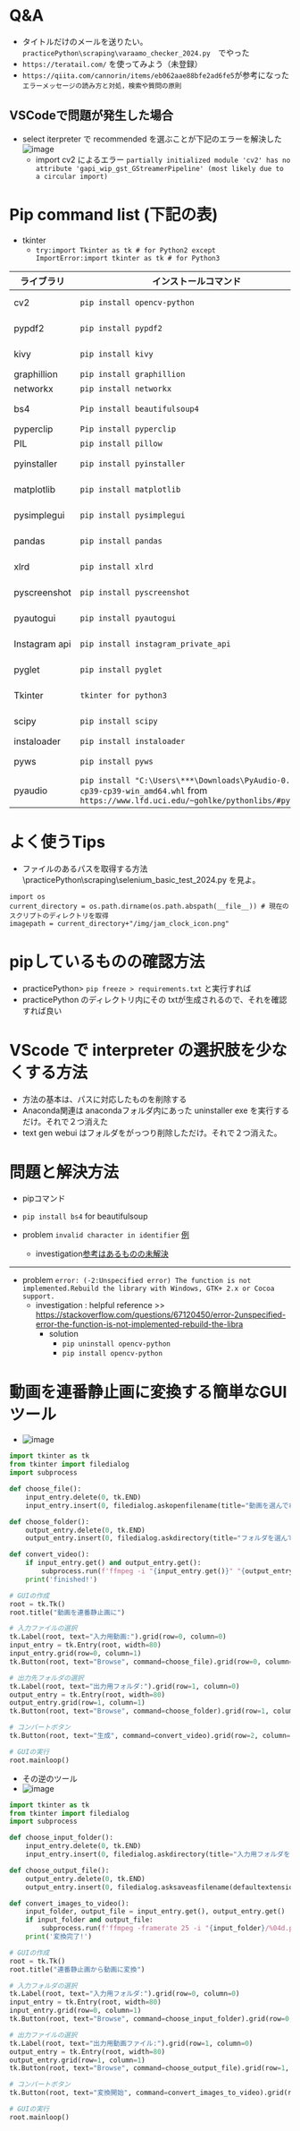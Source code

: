 <link rel="stylesheet" type="text/css" href="/assets/css/styles.css" />

# Q&A 
* タイトルだけのメールを送りたい。　`practicePython\scraping\varaamo_checker_2024.py`　でやった
* `https://teratail.com/` を使ってみよう（未登録）
* `https://qiita.com/cannorin/items/eb062aae88bfe2ad6fe5`が参考になった　`エラーメッセージの読み方と対処，検索や質問の原則`

## VSCodeで問題が発生した場合
* select iterpreter で recommended を選ぶことが下記のエラーを解決した ![image](https://github.com/jamad/jamad.github.io/assets/949913/c7a99504-911e-47f4-a8ce-a991acb23322) 
  * import cv2 によるエラー `partially initialized module 'cv2' has no attribute 'gapi_wip_gst_GStreamerPipeline' (most likely due to a circular import)`
    

# Pip command list (下記の表)
* tkinter
  * `try:import Tkinter as tk # for Python2 except ImportError:import tkinter as tk # for Python3`

| ライブラリ      | インストールコマンド                 | エラーメッセージ                  |
|----------------|-------------------------------     |---------------------------       |
| cv2            | `pip install opencv-python`        | No module named 'cv2'            |
| pypdf2         | `pip install pypdf2`               | No module named 'PyPDF2'         |
| kivy           | `pip install kivy`                 | No module named 'kivy'           |
| graphillion    | `pip install graphillion`          |                                  |
| networkx       | `pip install networkx`             |                                  |
| bs4            | `Pip install beautifulsoup4`       | No module named 'bs4'            |
| pyperclip      | `Pip install pyperclip`            |                                  |
| PIL            | `pip install pillow`               | No module named 'PIL'            |
| pyinstaller    | `pip install pyinstaller`          | The term 'pyinstaller' is not recognized |
| matplotlib     | `pip install matplotlib`           | No module named 'matplotlib'     |
| pysimplegui    | `pip install pysimplegui`          | No module named 'PySimpleGUI'    |
| pandas         | `pip install pandas`               | No module named 'pandas'         |
| xlrd           | `pip install xlrd`                 | No module named 'xlrd'           |
| pyscreenshot   | `pip install pyscreenshot`         | No module named 'pyscreenshot'   |
| pyautogui      | `pip install pyautogui`            | cannot import name 'drag' from 'pyautogui' |
| Instagram api  | `pip install instagram_private_api`| No module named 'instagram_private_api' |
| pyglet         | `pip install pyglet`               | No module named 'pyglet'         |
| Tkinter        | `tkinter for python3`              | No module named 'Tkinter'        | 
| scipy          | `pip install scipy`                | No module named 'scipy'          |
| instaloader    | `pip install instaloader`          |                                  |
| pyws           | `pip install pyws`                 | No module named 'pyws'           |
| pyaudio        | `pip install "C:\Users\***\Downloads\PyAudio-0.2.11-cp39-cp39-win_amd64.whl` from `https://www.lfd.uci.edu/~gohlke/pythonlibs/#pyaudio` | No module named 'pyaudio' |





# よく使うTips
* ファイルのあるパスを取得する方法 \practicePython\scraping\selenium_basic_test_2024.py を見よ。
```
import os
current_directory = os.path.dirname(os.path.abspath(__file__)) # 現在のスクリプトのディレクトリを取得
imagepath = current_directory+"/img/jam_clock_icon.png"
```

# pipしているものの確認方法
* practicePython> `pip freeze > requirements.txt` と実行すれば
* practicePython のディレクトリ内にその txtが生成されるので、それを確認すれば良い

# VScode で interpreter の選択肢を少なくする方法
* 方法の基本は、パスに対応したものを削除する
* Anaconda関連は anacondaフォルダ内にあった uninstaller exe を実行するだけ。それで２つ消えた
* text gen webui はフォルダをがっつり削除しただけ。それで２つ消えた。

# 問題と解決方法

* pipコマンド
* `pip install bs4` for beautifulsoup 

* problem `invalid character in identifier`  [例](https://github.com/jamad/myPygame/commit/de48df759a5f5d60929908afdcabc22b14cbc6d3)
  * investigation[参考はあるものの未解決](https://stackoverflow.com/questions/14844687/invalid-character-in-identifier)
 
---

* problem `error: (-2:Unspecified error) The function is not implemented.Rebuild the library with Windows, GTK+ 2.x or Cocoa support. `
  * investigation : helpful reference >> https://stackoverflow.com/questions/67120450/error-2unspecified-error-the-function-is-not-implemented-rebuild-the-libra
    * solution
      * `pip uninstall opencv-python`
      * `pip install opencv-python`
 

# 動画を連番静止画に変換する簡単なGUIツール
* ![image](https://github.com/jamad/jamad.github.io/assets/949913/091ebc2c-1368-4cec-b321-2ccb9bbab978)
```python
import tkinter as tk
from tkinter import filedialog
import subprocess

def choose_file():
    input_entry.delete(0, tk.END)
    input_entry.insert(0, filedialog.askopenfilename(title="動画を選んでね"))

def choose_folder():
    output_entry.delete(0, tk.END)
    output_entry.insert(0, filedialog.askdirectory(title="フォルダを選んでね"))

def convert_video():
    if input_entry.get() and output_entry.get():
        subprocess.run(f'ffmpeg -i "{input_entry.get()}" "{output_entry.get()}/%04d.png"', shell=True)
    print('finished!')

# GUIの作成
root = tk.Tk()
root.title("動画を連番静止画に")

# 入力ファイルの選択
tk.Label(root, text="入力用動画:").grid(row=0, column=0)
input_entry = tk.Entry(root, width=80)
input_entry.grid(row=0, column=1)
tk.Button(root, text="Browse", command=choose_file).grid(row=0, column=2)

# 出力先フォルダの選択
tk.Label(root, text="出力用フォルダ:").grid(row=1, column=0)
output_entry = tk.Entry(root, width=80)
output_entry.grid(row=1, column=1)
tk.Button(root, text="Browse", command=choose_folder).grid(row=1, column=2)

# コンバートボタン
tk.Button(root, text="生成", command=convert_video).grid(row=2, column=1)

# GUIの実行
root.mainloop()

```

* その逆のツール
* ![image](https://github.com/jamad/jamad.github.io/assets/949913/4b97ca77-34a9-4924-8ddc-86656fad28be)
```python
import tkinter as tk
from tkinter import filedialog
import subprocess

def choose_input_folder():
    input_entry.delete(0, tk.END)
    input_entry.insert(0, filedialog.askdirectory(title="入力用フォルダを選んでね"))

def choose_output_file():
    output_entry.delete(0, tk.END)
    output_entry.insert(0, filedialog.asksaveasfilename(defaultextension=".mp4", filetypes=[("MP4 files", "*.mp4")], title="動画ファイルを保存"))

def convert_images_to_video():
    input_folder, output_file = input_entry.get(), output_entry.get()
    if input_folder and output_file:
        subprocess.run(f'ffmpeg -framerate 25 -i "{input_folder}/%04d.png" -c:v libx264 -pix_fmt yuv420p "{output_file}"', shell=True)
    print('変換完了!')

# GUIの作成
root = tk.Tk()
root.title("連番静止画から動画に変換")

# 入力フォルダの選択
tk.Label(root, text="入力用フォルダ:").grid(row=0, column=0)
input_entry = tk.Entry(root, width=80)
input_entry.grid(row=0, column=1)
tk.Button(root, text="Browse", command=choose_input_folder).grid(row=0, column=2)

# 出力ファイルの選択
tk.Label(root, text="出力用動画ファイル:").grid(row=1, column=0)
output_entry = tk.Entry(root, width=80)
output_entry.grid(row=1, column=1)
tk.Button(root, text="Browse", command=choose_output_file).grid(row=1, column=2)

# コンバートボタン
tk.Button(root, text="変換開始", command=convert_images_to_video).grid(row=2, column=1)

# GUIの実行
root.mainloop()

```

  
